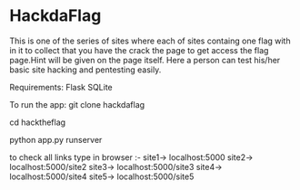 # HackdaFlag

This is one of the series of sites where each of sites containg one flag with in it to collect that you have the crack the page
to get access the flag page.Hint will be given on the page itself. Here a person can  test his/her basic site hacking and pentesting easily. 

Requirements:
Flask
SQLite




To run the app:
git clone hackdaflag

cd hacktheflag


python app.py runserver

to check all links type  in browser :- 
site1-> localhost:5000
site2-> localhost:5000/site2
site3-> localhost:5000/site3
site4-> localhost:5000/site4
site5-> localhost:5000/site5
